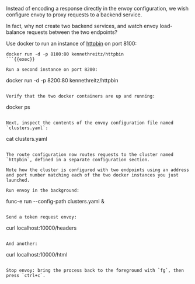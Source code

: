 Instead of encoding a response directly in the envoy configuration, we wish configure envoy to proxy requests to a backend service.

In fact, why not create two backend services, and watch envoy load-balance requests between the two endpoints?

Use docker to run an instance of [httpbin](https://httpbin.org/) on port 8100:

```
docker run -d -p 8100:80 kennethreitz/httpbin
```{{exec}}

Run a second instance on port 8200:

```
docker run -d -p 8200:80 kennethreitz/httpbin
```{{exec}}

Verify that the two docker containers are up and running:

```
docker ps
```{{exec}}

Next, inspect the contents of the envoy configuration file named `clusters.yaml`:

```
cat clusters.yaml
```{{exec}}

The route configuration now routes requests to the cluster named `httpbin`, defined in a separate configuration section.

Note how the cluster is configured with two endpoints using an address and port number matching each of the two docker instances you just launched.

Run envoy in the background:

```
func-e run --config-path clusters.yaml &
```{{exec}}

Send a token request envoy:

```
curl localhost:10000/headers
```{{exec}}

And another:

```
curl localhost:10000/html
```{{exec}}

Stop envoy: bring the process back to the foreground with `fg`, then press `ctrl+c`.